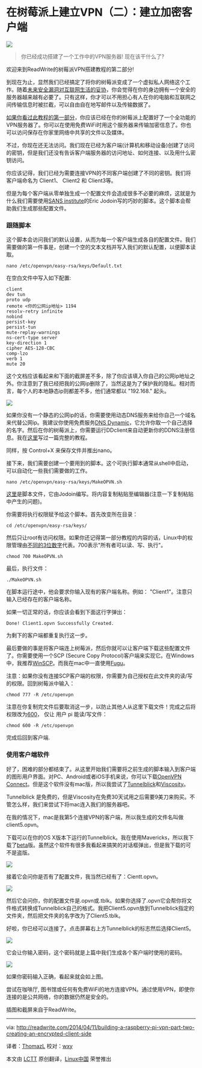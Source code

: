 在树莓派上建立VPN（二）：建立加密客户端
================================================================================
![](http://readwrite.com/files/styles/1400_0/public/fields/Rasberry-Pi_3red.jpg)
> 你已经成功搭建了一个工作中的VPN服务器! 现在该干什么了?

欢迎来到ReadWrite的树莓派VPN搭建教程的第二部分!

到现在为止，显然我们已经搞定了将你的树莓派变成了一个虚拟私人网络这个工作。随着[未来安全漏洞对互联网生活的妥协][1]，你会觉得在你的身边拥有一个安全的服务器越来越有必要了。只有这样，你才可以不用担心有人在你的电脑和互联网之间传输信息时被拦截，可以自由自在地写邮件以及传输数据了。

[如果你看过此教程的第一部分][2]，你应该已经在你的树莓派上配置好了一个全功能的VPN服务器了。你可以在使用免费WiFi时用这个服务器来传输加密信息了。你也可以访问保存在你家里网络中共享的文件以及媒体。

不过，你现在还无法访问。我们现在已经为客户端(计算机和移动设备)创建了访问的密钥，但是我们还没有告诉客户端服务器的访问地址、如何连接、以及用什么密钥访问。

你应该记得，我们已经为需要连接VPN的不同客户端创建了不同的密钥。我们将客户端命名为 Client1、 Client2 和 Client3等。

但是为每个客户端从零单独生成一个配置文件会造成很多不必要的麻烦，这就是为什么我们需要使用[SANS institute][3]的Eric Jodoin写的巧妙的脚本。这个脚本会帮助我们生成那些配置文件。

### 跟随脚本 ###

这个脚本会访问我们的默认设置，从而为每一个客户端生成各自的配置文件。我们需要做的第一件事是，创建一个空的文本文档并写入我们的默认配置，以便脚本读取。

    nano /etc/openvpn/easy-rsa/keys/Default.txt

在空白文件中写入如下配置:

    client     
    dev tun 
    proto udp 
    remote <你的公网ip地址> 1194 
    resolv-retry infinite 
    nobind 
    persist-key 
    persist-tun 
    mute-replay-warnings 
    ns-cert-type server 
    key-direction 1 
    cipher AES-128-CBC 
    comp-lzo 
    verb 1 
    mute 20 

这个文档应该看起来和下面的截屏差不多，除了你应该填入你自己的公网ip地址之外。你注意到了我已经把我的公网ip删除了，当然这是为了保护我的隐私。相对而言，每个人的本地静态ip则都差不多，他们通常都以 "192.168." 起头。

![](http://readwrite.com/files/Screen%20Shot%202014-04-10%20at%2011.14.04%20AM.png)

如果你没有一个静态的公网ip的话，你需要使用动态DNS服务来给你自己一个域名来代替公网ip。我建议你使用免费服务[DNS Dynamic][4]，它允许你取一个自己选择的名字。然后在你的树莓派上，你需要运行DDclient来自动更新你的DDNS注册信息。我在[这里][5]写过一篇完整的教程。

同样，按 Control+X 来保存文件并推出nano。

接下来，我们需要创建一个要用到的脚本。这个可执行脚本通常从shell中启动，可以自动化一些我们需要做的工作。

    nano /etc/openvpn/easy-rsa/keys/MakeOPVN.sh

[这里][6]是脚本文件，它由Jodoin编写。将内容复制粘贴至编辑器(注意一下复制粘贴中产生的问题)。

你需要将执行权限赋予给这个脚本。首先改变所在目录：

    cd /etc/openvpn/easy-rsa/keys/

然后只让root有访问权限。如果你还记得第一部分教程的内容的话，Linux中的权限管理由[不同的3位数字][7]代表。700表示"所有者可以读、写、执行"。

    chmod 700 MakeOPVN.sh

最后，执行文件：

    ./MakeOPVN.sh

在脚本运行途中，他会要求你输入现有的客户端名称。例如： "Client1"。注意只输入已经存在的客户端名称。

如果一切正常的话，你应该会看到下面这行字弹出：

    Done! Client1.opvn Successfully Created.

为剩下的客户端都重复执行这一步。

最后要做的事是将客户端连上树莓派，然后你就可以让客户端下载这些配置文件了。你需要使用一个SCP (Secure Copy Protocol)客户端来实现它。在Windows中，我推荐[WinSCP][8]。而我在mac中一直使用[Fugu][9]。

注意：如果你没有连接SCP客户端的权限，你需要为自己授权在此文件夹的读/写的权限。回到树莓派中输入：

    chmod 777 -R /etc/openvpn

注意在你复制完文件后要取消这一步，以防止其他人从这里下载文件！完成之后将权限改为[600][10]， 仅让 用户 pi 能读/写文件：

    chmod 600 -R /etc/openvpn

完成后回到客户端.

### 使用客户端软件 ###

好了，困难的部分都结束了。从这里开始我们需要将之前生成的脚本输入到客户端的图形用户界面。对PC、Android或者iOS手机来说，你可以下载[OpenVPN Connect][11]。但是这个软件没有mac版，所以我尝试了[Tunnelblick][12]和[Viscosity][13]。

Tunnelblick 是免费的，但是Viscosity在免费30天试用之后需要9美刀来购买。不管怎么样，我们来尝试下将mac连入我们的服务器吧。

在我的情况下，mac是我第5个连接VPN的客户端，所以我生成的文件名叫做client5.opvn。

下载可以在你的OS X版本下运行的Tunnelblick。我在使用Mavericks，所以我下载了[beta][14]版。虽然这个软件有很多我看起来搞笑的对话框弹出，但是我下载的可不是盗版。

![](http://readwrite.com/files/Screen%20Shot%202014-04-10%20at%2011.37.36%20AM.png)

接着它会问你是否有了配置文件，我当然已经有了：Cientt.opvn。

![](http://readwrite.com/files/Screen%20Shot%202014-04-10%20at%2011.37.58%20AM.png)

然后它会问你，你的配置文件是.opvn或.tblk。如果你选择了.opvn它会帮你将文件格式转换成Tunnelblick自己的格式。我把Client5.opvn放到Tunnelblick指定的文件夹，然后把文件夹的名字改为了Client5.tblk。

好啦，你已经可以连接了。点击屏幕右上方Tunnelblick的标志然后选择Client5。

![](http://readwrite.com/files/Screen%20Shot%202014-04-10%20at%2011.40.04%20AM.png)

它会让你输入密码，这个密码就是上篇中我们生成各个客户端时使用的密码。

![](http://readwrite.com/files/Screen%20Shot%202014-04-10%20at%2011.42.33%20AM.png)

如果你密码输入正确，看起来就会如上图。

尝试在咖啡厅, 图书馆或任何有免费WiFi的地方连接VPN。通过使用VPN，即使你连接的是公共网络，你的数据仍然是安全的。

插图和截屏来自于ReadWrite。

--------------------------------------------------------------------------------

via: http://readwrite.com/2014/04/11/building-a-raspberry-pi-vpn-part-two-creating-an-encrypted-client-side

译者：[ThomazL](https://github.com/ThomazL) 校对：[wxy](https://github.com/wxy)

本文由 [LCTT](https://github.com/LCTT/TranslateProject) 原创翻译，[Linux中国](http://linux.cn/) 荣誉推出

[1]:http://readwrite.com/2014/04/10/heartbleed-security-protect-yourself-data-passwords
[2]:http://linux.cn/article-3105-1.html
[3]:http://www.sans.org/
[4]:https://www.dnsdynamic.org/
[5]:http://readwrite.com/2014/04/09/raspberry-pi-projects-ssh-remote-desktop-static-ip-tutorial
[6]:https://gist.github.com/laurenorsini/10013430/revisions
[7]:http://www.thinkplexx.com/learn/article/unix/command/chmod-permissions-flags-explained-600-0600-700-777-100-etc
[8]:http://winscp.net/eng/index.php
[9]:http://download.cnet.com/Fugu/3000-7240_4-26526.html
[10]:http://linuxcommand.org/lts0070.php
[11]:http://openvpn.net/
[12]:https://code.google.com/p/tunnelblick/
[13]:https://www.sparklabs.com/viscosity/
[14]:https://code.google.com/p/tunnelblick/wiki/DownloadsEntry#Tunnelblick_Beta_Release
